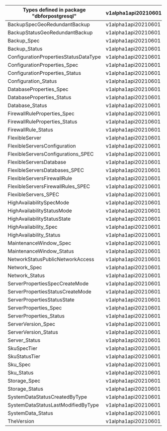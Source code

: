 | Types defined in package "dbforpostgresql" | v1alpha1api20210601 |
|--------------------------------------------|---------------------|
| BackupSpecGeoRedundantBackup               | v1alpha1api20210601 |
| BackupStatusGeoRedundantBackup             | v1alpha1api20210601 |
| Backup_Spec                                | v1alpha1api20210601 |
| Backup_Status                              | v1alpha1api20210601 |
| ConfigurationPropertiesStatusDataType      | v1alpha1api20210601 |
| ConfigurationProperties_Spec               | v1alpha1api20210601 |
| ConfigurationProperties_Status             | v1alpha1api20210601 |
| Configuration_Status                       | v1alpha1api20210601 |
| DatabaseProperties_Spec                    | v1alpha1api20210601 |
| DatabaseProperties_Status                  | v1alpha1api20210601 |
| Database_Status                            | v1alpha1api20210601 |
| FirewallRuleProperties_Spec                | v1alpha1api20210601 |
| FirewallRuleProperties_Status              | v1alpha1api20210601 |
| FirewallRule_Status                        | v1alpha1api20210601 |
| FlexibleServer                             | v1alpha1api20210601 |
| FlexibleServersConfiguration               | v1alpha1api20210601 |
| FlexibleServersConfigurations_SPEC         | v1alpha1api20210601 |
| FlexibleServersDatabase                    | v1alpha1api20210601 |
| FlexibleServersDatabases_SPEC              | v1alpha1api20210601 |
| FlexibleServersFirewallRule                | v1alpha1api20210601 |
| FlexibleServersFirewallRules_SPEC          | v1alpha1api20210601 |
| FlexibleServers_SPEC                       | v1alpha1api20210601 |
| HighAvailabilitySpecMode                   | v1alpha1api20210601 |
| HighAvailabilityStatusMode                 | v1alpha1api20210601 |
| HighAvailabilityStatusState                | v1alpha1api20210601 |
| HighAvailability_Spec                      | v1alpha1api20210601 |
| HighAvailability_Status                    | v1alpha1api20210601 |
| MaintenanceWindow_Spec                     | v1alpha1api20210601 |
| MaintenanceWindow_Status                   | v1alpha1api20210601 |
| NetworkStatusPublicNetworkAccess           | v1alpha1api20210601 |
| Network_Spec                               | v1alpha1api20210601 |
| Network_Status                             | v1alpha1api20210601 |
| ServerPropertiesSpecCreateMode             | v1alpha1api20210601 |
| ServerPropertiesStatusCreateMode           | v1alpha1api20210601 |
| ServerPropertiesStatusState                | v1alpha1api20210601 |
| ServerProperties_Spec                      | v1alpha1api20210601 |
| ServerProperties_Status                    | v1alpha1api20210601 |
| ServerVersion_Spec                         | v1alpha1api20210601 |
| ServerVersion_Status                       | v1alpha1api20210601 |
| Server_Status                              | v1alpha1api20210601 |
| SkuSpecTier                                | v1alpha1api20210601 |
| SkuStatusTier                              | v1alpha1api20210601 |
| Sku_Spec                                   | v1alpha1api20210601 |
| Sku_Status                                 | v1alpha1api20210601 |
| Storage_Spec                               | v1alpha1api20210601 |
| Storage_Status                             | v1alpha1api20210601 |
| SystemDataStatusCreatedByType              | v1alpha1api20210601 |
| SystemDataStatusLastModifiedByType         | v1alpha1api20210601 |
| SystemData_Status                          | v1alpha1api20210601 |
| TheVersion                                 | v1alpha1api20210601 |
